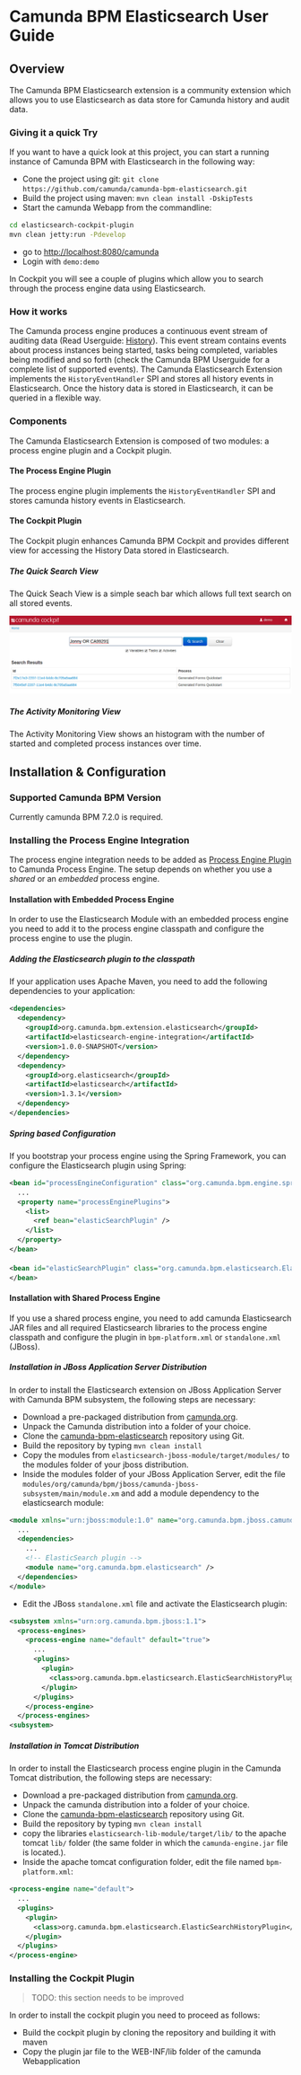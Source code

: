 # Camunda BPM Elasticsearch User Guide

## Overview

The Camunda BPM Elasticsearch extension is a community extension which allows you to use
Elasticsearch as data store for Camunda history and audit data.

### Giving it a quick Try

If you want to have a quick look at this project, you can start a running instance of Camunda BPM
with Elasticsearch in the following way:

* Cone the project using git: `git clone https://github.com/camunda/camunda-bpm-elasticsearch.git`
* Build the project using maven: `mvn clean install -DskipTests`
* Start the camunda Webapp from the commandline: 

```bash
cd elasticsearch-cockpit-plugin
mvn clean jetty:run -Pdevelop
```
* go to [http://localhost:8080/camunda](http://localhost:8080/camunda)
* Login with `demo:demo`

In Cockpit you will see a couple of plugins which allow you to search through the process engine
data using Elasticsearch.

### How it works

The Camunda process engine produces a continuous event stream of auditing data (Read Userguide:
[History][userguide:history_event_stream]). This event stream contains events about process instances
being started, tasks being completed, variables being modified and so forth (check the Camunda BPM
Userguide for a complete list of supported events).
The Camunda Elasticsearch Extension implements the `HistoryEventHandler` SPI and stores all history
events in Elasticsearch. Once the history data is stored in Elasticsearch, it can be queried in a
flexible way.

### Components

The Camunda Elasticsearch Extension is composed of two modules: a process engine plugin and a
Cockpit plugin.

#### The Process Engine Plugin

The process engine plugin implements the `HistoryEventHandler` SPI and stores camunda history events
in Elasticsearch.

#### The Cockpit Plugin

The Cockpit plugin enhances Camunda BPM Cockpit and provides different view for accessing the
History Data stored in Elasticsearch.

##### The Quick Search View

The Quick Seach View is a simple seach bar which allows full text search on all stored events.

![Quick Search Screenshot][quick-search-screenshot]

##### The Activity Monitoring View

The Activity Monitoring View shows an histogram with the number of started and completed process
instances over time.

## Installation & Configuration

### Supported Camunda BPM Version

Currently camunda BPM 7.2.0 is required.

### Installing the Process Engine Integration

The process engine integration needs to be added as [Process Engine Plugin][process-engine-plugin]
to Camunda Process Engine. The setup depends on whether you use a *shared* or an *embedded* process
engine.

#### Installation with Embedded Process Engine

In order to use the Elasticsearch Module with an embedded process engine you need to add it to the
process engine classpath and configure the process engine to use the plugin.

##### Adding the Elasticsearch plugin to the classpath

If your application uses Apache Maven, you need to add the following dependencies to your
application:

```xml
<dependencies>
  <dependency>
    <groupId>org.camunda.bpm.extension.elasticsearch</groupId>
    <artifactId>elasticsearch-engine-integration</artifactId>
    <version>1.0.0-SNAPSHOT</version>
  </dependency>
  <dependency>
    <groupId>org.elasticsearch</groupId>
    <artifactId>elasticsearch</artifactId>
    <version>1.3.1</version>
  </dependency>
</dependencies>
```

##### Spring based Configuration

If you bootstrap your process engine using the Spring Framework, you can configure the Elasticsearch plugin using Spring:

```xml
<bean id="processEngineConfiguration" class="org.camunda.bpm.engine.spring.SpringProcessEngineConfiguration">
  ...
  <property name="processEnginePlugins">
    <list>
      <ref bean="elasticSearchPlugin" />
    </list>
  </property>
</bean>

<bean id="elasticSearchPlugin" class="org.camunda.bpm.elasticsearch.ElasticSearchHistoryPlugin">
</bean>
```

#### Installation with Shared Process Engine

If you use a shared process engine, you need to add camunda Elasticsearch JAR files and all
required Elasticsearch libraries to the process engine classpath and configure the plugin in
`bpm-platform.xml` or `standalone.xml` (JBoss).

##### Installation in JBoss Application Server Distribution

In order to install the Elasticsearch extension on JBoss Application Server with Camunda BPM
subsystem, the following steps are necessary:

* Download a pre-packaged distribution from [camunda.org](http://camunda.org/download/).
* Unpack the Camunda distribution into a folder of your choice.
* Clone the [camunda-bpm-elasticsearch][repository] repository using Git.
* Build the repository by typing `mvn clean install`
* Copy the modules from `elasticsearch-jboss-module/target/modules/` to the modules folder of your
   jboss distribution.
* Inside the modules folder of your JBoss Application Server, edit the file 
  `modules/org/camunda/bpm/jboss/camunda-jboss-subsystem/main/module.xm` and add a
  module dependency to the elasticsearch module:

```xml
<module xmlns="urn:jboss:module:1.0" name="org.camunda.bpm.jboss.camunda-jboss-subsystem">
  ...
  <dependencies>
    ...
    <!-- ElasticSearch plugin -->
    <module name="org.camunda.bpm.elasticsearch" />
  </dependencies>
</module>
```

* Edit the JBoss `standalone.xml` file and activate the Elasticsearch plugin:

```xml
<subsystem xmlns="urn:org.camunda.bpm.jboss:1.1">
  <process-engines>
    <process-engine name="default" default="true">
      ...
      <plugins>
        <plugin>
          <class>org.camunda.bpm.elasticsearch.ElasticSearchHistoryPlugin</class>
        </plugin>
      </plugins>
    </process-engine>
  </process-engines>
<subsystem>
```

##### Installation in Tomcat Distribution

In order to install the Elasticsearch process engine plugin in the Camunda Tomcat distribution, the
following steps are necessary:

* Download a pre-packaged distribution from [camunda.org](http://camunda.org/download/).
* Unpack the camunda distribution into a folder of your choice.
* Clone the [camunda-bpm-elasticsearch][repository] repository using Git.
* Build the repository by typing `mvn clean install`
* copy the libraries `elasticsearch-lib-module/target/lib/` to the apache tomcat `lib/` folder (the
  same folder in which the `camunda-engine.jar` file is located.).
* Inside the apache tomcat configuration folder, edit the file named `bpm-platform.xml`:

```xml
<process-engine name="default">
  ...
  <plugins>
    <plugin>
      <class>org.camunda.bpm.elasticsearch.ElasticSearchHistoryPlugin</class>
    </plugin>
  </plugins>
</process-engine>
```

### Installing the Cockpit Plugin

> TODO: this section needs to be improved

In order to install the cockpit plugin you need to proceed as follows:

* Build the cockpit plugin by cloning the repository and building it with maven
* Copy the plugin jar file to the WEB-INF/lib folder of the camunda Webapplication

[userguide:history_event_stream]: http://docs.camunda.org/latest/guides/user-guide/#process-engine-history-and-audit-event-log
[quick-search-screenshot]: img/quick-search.png
[process-engine-plugin]: http://docs.camunda.org/latest/guides/user-guide/#process-engine-process-engine-plugins
[repository]: https://github.com/camunda/camunda-bpm-elasticsearch
